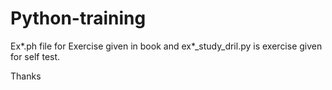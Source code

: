 # Python-training

Ex*.ph file for Exercise given in book and
ex*_study_dril.py is exercise given for self test.

Thanks